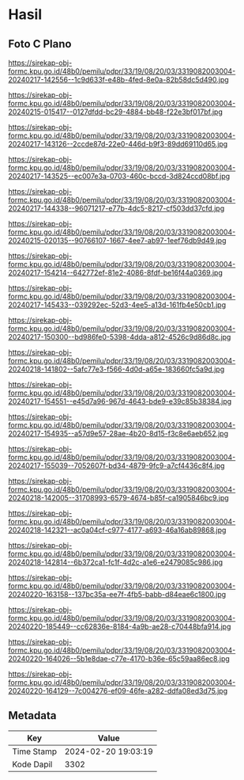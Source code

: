 # Hasil

## Foto C Plano

https://sirekap-obj-formc.kpu.go.id/48b0/pemilu/pdpr/33/19/08/20/03/3319082003004-20240217-142556--1c9d633f-e48b-4fed-8e0a-82b58dc5d490.jpg

https://sirekap-obj-formc.kpu.go.id/48b0/pemilu/pdpr/33/19/08/20/03/3319082003004-20240215-015417--0127dfdd-bc29-4884-bb48-f22e3bf017bf.jpg

https://sirekap-obj-formc.kpu.go.id/48b0/pemilu/pdpr/33/19/08/20/03/3319082003004-20240217-143126--2ccde87d-22e0-446d-b9f3-89dd69110d65.jpg

https://sirekap-obj-formc.kpu.go.id/48b0/pemilu/pdpr/33/19/08/20/03/3319082003004-20240217-143525--ec007e3a-0703-460c-bccd-3d824ccd08bf.jpg

https://sirekap-obj-formc.kpu.go.id/48b0/pemilu/pdpr/33/19/08/20/03/3319082003004-20240217-144338--96071217-e77b-4dc5-8217-cf503dd37cfd.jpg

https://sirekap-obj-formc.kpu.go.id/48b0/pemilu/pdpr/33/19/08/20/03/3319082003004-20240215-020135--90766107-1667-4ee7-ab97-1eef76db9d49.jpg

https://sirekap-obj-formc.kpu.go.id/48b0/pemilu/pdpr/33/19/08/20/03/3319082003004-20240217-154214--642772ef-81e2-4086-8fdf-be16f44a0369.jpg

https://sirekap-obj-formc.kpu.go.id/48b0/pemilu/pdpr/33/19/08/20/03/3319082003004-20240217-145433--039292ec-52d3-4ee5-a13d-161fb4e50cb1.jpg

https://sirekap-obj-formc.kpu.go.id/48b0/pemilu/pdpr/33/19/08/20/03/3319082003004-20240217-150300--bd986fe0-5398-4dda-a812-4526c9d86d8c.jpg

https://sirekap-obj-formc.kpu.go.id/48b0/pemilu/pdpr/33/19/08/20/03/3319082003004-20240218-141802--5afc77e3-f566-4d0d-a65e-183660fc5a9d.jpg

https://sirekap-obj-formc.kpu.go.id/48b0/pemilu/pdpr/33/19/08/20/03/3319082003004-20240217-154551--e45d7a96-967d-4643-bde9-e39c85b38384.jpg

https://sirekap-obj-formc.kpu.go.id/48b0/pemilu/pdpr/33/19/08/20/03/3319082003004-20240217-154935--a57d9e57-28ae-4b20-8d15-f3c8e6aeb652.jpg

https://sirekap-obj-formc.kpu.go.id/48b0/pemilu/pdpr/33/19/08/20/03/3319082003004-20240217-155039--7052607f-bd34-4879-9fc9-a7cf4436c8f4.jpg

https://sirekap-obj-formc.kpu.go.id/48b0/pemilu/pdpr/33/19/08/20/03/3319082003004-20240218-142005--31708993-6579-4674-b85f-ca1905846bc9.jpg

https://sirekap-obj-formc.kpu.go.id/48b0/pemilu/pdpr/33/19/08/20/03/3319082003004-20240218-142321--ac0a04cf-c977-4177-a693-46a16ab89868.jpg

https://sirekap-obj-formc.kpu.go.id/48b0/pemilu/pdpr/33/19/08/20/03/3319082003004-20240218-142814--6b372ca1-fc1f-4d2c-a1e6-e2479085c986.jpg

https://sirekap-obj-formc.kpu.go.id/48b0/pemilu/pdpr/33/19/08/20/03/3319082003004-20240220-163158--137bc35a-ee7f-4fb5-babb-d84eae6c1800.jpg

https://sirekap-obj-formc.kpu.go.id/48b0/pemilu/pdpr/33/19/08/20/03/3319082003004-20240220-185449--cc62836e-8184-4a9b-ae28-c70448bfa914.jpg

https://sirekap-obj-formc.kpu.go.id/48b0/pemilu/pdpr/33/19/08/20/03/3319082003004-20240220-164026--5b1e8dae-c77e-4170-b36e-65c59aa86ec8.jpg

https://sirekap-obj-formc.kpu.go.id/48b0/pemilu/pdpr/33/19/08/20/03/3319082003004-20240220-164129--7c004276-ef09-46fe-a282-ddfa08ed3d75.jpg


## Metadata

| Key        | Value               |
| ---------- | ------------------- |
| Time Stamp | 2024-02-20 19:03:19 |
| Kode Dapil | 3302                |




